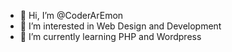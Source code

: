 - 👋 Hi, I’m @CoderArEmon
- 👀 I’m interested in Web Design and Development
- 🌱 I’m currently learning PHP and Wordpress


<!---
CoderArEmon/CoderArEmon is a ✨ special ✨ repository because its `README.md` (this file) appears on your GitHub profile.
You can click the Preview link to take a look at your changes.
--->
